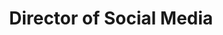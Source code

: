 ---
path: "/team/brie-sanders"
order: 6
name: "Brie Sanders"
title: "Director of Social Media"
photo: "/images/volunteers/brie.jpg"
facebook: "https://www.facebook.com/brie.sanders"
twitter: "https://twitter.com/briiiie"
instagram: "https://instagram.com/_briie_"
category: "Team"
---